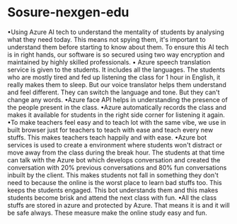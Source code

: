 # Sosure-nexgen-edu
•Using Azure AI tech to understand the mentality of students by analysing what they need today. This means not spying them, it's important to understand them before starting to know about them. To ensure this AI tech is in right hands, our software is so secured using two way encryption and maintained by highly skilled professionals. • Azure speech translation service is given to the students. It includes all the languages. The students who are mostly tired and fed up listening the class for 1 hour in English, it really makes them to sleep. But our voice translator helps them understand and feel different. They can switch the language and tone. But they can't change any words.  •Azure face API helps in understanding the presence of the people present in the class. •Azure automatically records the class and makes it available for students in the right side corner for listening it again. •To make teachers feel easy and to teach lot with the same vibe, we use in built browser just for teachers to teach with ease and teach every new stuffs. This makes teachers teach happily and with ease. •Azure bot services is used to create a environment where students won't distract or move away from the class during the break hour. The students at that time can talk with the Azure bot which develops conversation and created the conversation with 20% previous conversations and 80% fun conversations inbuilt by the client. This makes students not fall in something they don't need to because the online is the worst place to learn bad stuffs too. This keeps the students engaged. This bot understands them and this makes students become brisk and attend the next class with fun. •All the class stuffs are stored in azure and protected by Azure. That means it is and it will be safe always. These measure make the online study easy and fun. 
